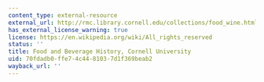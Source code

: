 ```yaml
---
content_type: external-resource
external_url: http://rmc.library.cornell.edu/collections/food_wine.html
has_external_license_warning: true
license: https://en.wikipedia.org/wiki/All_rights_reserved
status: ''
title: Food and Beverage History, Cornell University
uid: 70fdadb0-ffe7-4c44-8103-7d1f369beab2
wayback_url: ''
---
```

